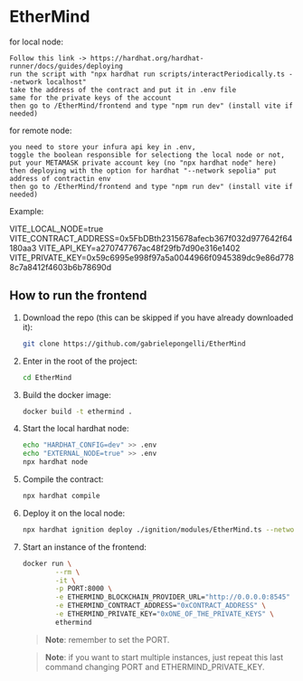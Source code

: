 # EtherMind


for local node:

    Follow this link -> https://hardhat.org/hardhat-runner/docs/guides/deploying
    run the script with "npx hardhat run scripts/interactPeriodically.ts --network localhost"
    take the address of the contract and put it in .env file
    same for the private keys of the account
    then go to /EtherMind/frontend and type "npm run dev" (install vite if needed)


for remote node:

    you need to store your infura api key in .env,
    toggle the boolean responsible for selectiong the local node or not,
    put your METAMASK private account key (no "npx hardhat node" here)
    then deploying with the option for hardhat "--network sepolia" put address of contractin env
    then go to /EtherMind/frontend and type "npm run dev" (install vite if needed)


Example:

VITE_LOCAL_NODE=true
VITE_CONTRACT_ADDRESS=0x5FbDBth2315678afecb367f032d977642f64180aa3
VITE_API_KEY=a270747767ac48f29fb7d90e316e1402
VITE_PRIVATE_KEY=0x59c6995e998f97a5a0044966f0945389dc9e86d7788c7a8412f4603b6b78690d

## How to run the frontend

1. Download the repo (this can be skipped if you have already downloaded it):
    ```bash
    git clone https://github.com/gabrielepongelli/EtherMind
    ```
2. Enter in the root of the project:
    ```bash
    cd EtherMind
    ```
3. Build the docker image:
    ```bash
    docker build -t ethermind .
    ```
4. Start the local hardhat node:
    ```bash
    echo "HARDHAT_CONFIG=dev" >> .env
    echo "EXTERNAL_NODE=true" >> .env
    npx hardhat node
    ```
5. Compile the contract:
    ```bash
    npx hardhat compile
    ```
6. Deploy it on the local node:
    ```bash
    npx hardhat ignition deploy ./ignition/modules/EtherMind.ts --network localhost
    ```
7. Start an instance of the frontend:
    ```bash
    docker run \
            --rm \
            -it \
            -p PORT:8000 \
            -e ETHERMIND_BLOCKCHAIN_PROVIDER_URL="http://0.0.0.0:8545" \
            -e ETHERMIND_CONTRACT_ADDRESS="0xCONTRACT_ADDRESS" \
            -e ETHERMIND_PRIVATE_KEY="0xONE_OF_THE_PRIVATE_KEYS" \
            ethermind
    ```
    > **Note**: remember to set the PORT.
    
    > **Note**: if you want to start multiple instances, just repeat this last command changing PORT and ETHERMIND_PRIVATE_KEY.